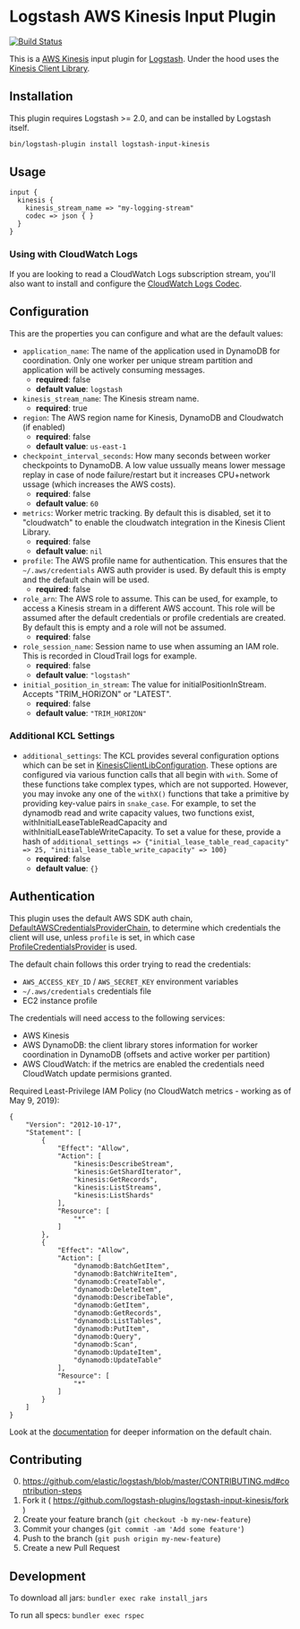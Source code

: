 # Logstash AWS Kinesis Input Plugin

[![Build Status](https://travis-ci.com/logstash-plugins/logstash-input-kinesis.svg)](https://travis-ci.com/logstash-plugins/logstash-input-kinesis)

This is a [AWS Kinesis](http://docs.aws.amazon.com/kinesis/latest/dev/introduction.html) input plugin for [Logstash](https://github.com/elasticsearch/logstash). Under the hood uses the [Kinesis Client Library](http://docs.aws.amazon.com/kinesis/latest/dev/kinesis-record-processor-implementation-app-java.html).

## Installation

This plugin requires Logstash >= 2.0, and can be installed by Logstash
itself.

```sh
bin/logstash-plugin install logstash-input-kinesis
```

## Usage

```
input {
  kinesis {
    kinesis_stream_name => "my-logging-stream"
    codec => json { }
  }
}
```

### Using with CloudWatch Logs

If you are looking to read a CloudWatch Logs subscription stream, you'll also want to install and configure the [CloudWatch Logs Codec](https://github.com/threadwaste/logstash-codec-cloudwatch_logs).

## Configuration

This are the properties you can configure and what are the default values:

* `application_name`: The name of the application used in DynamoDB for coordination. Only one worker per unique stream partition and application will be actively consuming messages.
    * **required**: false
    * **default value**: `logstash`
* `kinesis_stream_name`: The Kinesis stream name.
    * **required**: true
* `region`: The AWS region name for Kinesis, DynamoDB and Cloudwatch (if enabled)
    * **required**: false
    * **default value**: `us-east-1`
* `checkpoint_interval_seconds`: How many seconds between worker checkpoints to DynamoDB. A low value ussually means lower message replay in case of node failure/restart but it increases CPU+network ussage (which increases the AWS costs).
    * **required**: false
    * **default value**: `60`
* `metrics`: Worker metric tracking. By default this is disabled, set it to "cloudwatch" to enable the cloudwatch integration in the Kinesis Client Library.
    * **required**: false
    * **default value**: `nil`
* `profile`: The AWS profile name for authentication. This ensures that the `~/.aws/credentials` AWS auth provider is used. By default this is empty and the default chain will be used.
    * **required**: false
* `role_arn`: The AWS role to assume. This can be used, for example, to access a Kinesis stream in a different AWS
account. This role will be assumed after the default credentials or profile credentials are created. By default
this is empty and a role will not be assumed.
    * **required**: false
* `role_session_name`: Session name to use when assuming an IAM role. This is recorded in CloudTrail logs for example.
    * **required**: false
    * **default value**: `"logstash"`
* `initial_position_in_stream`: The value for initialPositionInStream. Accepts "TRIM_HORIZON" or "LATEST".
    * **required**: false
    * **default value**: `"TRIM_HORIZON"`

### Additional KCL Settings
* `additional_settings`: The KCL provides several configuration options which can be set in [KinesisClientLibConfiguration](https://github.com/awslabs/amazon-kinesis-client/blob/master/amazon-kinesis-client-multilang/src/main/java/software/amazon/kinesis/coordinator/KinesisClientLibConfiguration.java). These options are configured via various function calls that all begin with `with`. Some of these functions take complex types, which are not supported. However, you may invoke any one of the `withX()` functions that take a primitive by providing key-value pairs in `snake_case`. For example, to set the dynamodb read and write capacity values, two functions exist, withInitialLeaseTableReadCapacity and withInitialLeaseTableWriteCapacity. To set a value for these, provide a hash of `additional_settings => {"initial_lease_table_read_capacity" => 25, "initial_lease_table_write_capacity" => 100}`
    * **required**: false
    * **default value**: `{}`

## Authentication

This plugin uses the default AWS SDK auth chain, [DefaultAWSCredentialsProviderChain](https://docs.aws.amazon.com/AWSJavaSDK/latest/javadoc/com/amazonaws/auth/DefaultAWSCredentialsProviderChain.html), to determine which credentials the client will use, unless `profile` is set, in which case [ProfileCredentialsProvider](http://docs.aws.amazon.com/AWSJavaSDK/latest/javadoc/com/amazonaws/auth/profile/ProfileCredentialsProvider.html) is used.

The default chain follows this order trying to read the credentials:
 * `AWS_ACCESS_KEY_ID` / `AWS_SECRET_KEY` environment variables
 * `~/.aws/credentials` credentials file
 * EC2 instance profile

The credentials will need access to the following services:
* AWS Kinesis
* AWS DynamoDB: the client library stores information for worker coordination in DynamoDB (offsets and active worker per partition)
* AWS CloudWatch: if the metrics are enabled the credentials need CloudWatch update permisions granted.

Required Least-Privilege IAM Policy (no CloudWatch metrics - working as of May 9, 2019):
```
{
    "Version": "2012-10-17",
    "Statement": [
        {
            "Effect": "Allow",
            "Action": [
                "kinesis:DescribeStream",
                "kinesis:GetShardIterator",
                "kinesis:GetRecords",
                "kinesis:ListStreams",
                "kinesis:ListShards"
            ],
            "Resource": [
                "*"
            ]
        },
        {
            "Effect": "Allow",
            "Action": [
                "dynamodb:BatchGetItem",
                "dynamodb:BatchWriteItem",
                "dynamodb:CreateTable",
                "dynamodb:DeleteItem",
                "dynamodb:DescribeTable",
                "dynamodb:GetItem",
                "dynamodb:GetRecords",
                "dynamodb:ListTables",
                "dynamodb:PutItem",
                "dynamodb:Query",
                "dynamodb:Scan",
                "dynamodb:UpdateItem",
                "dynamodb:UpdateTable"
            ],
            "Resource": [
                "*"
            ]
        }
    ]
}
```

Look at the [documentation](https://docs.aws.amazon.com/AWSJavaSDK/latest/javadoc/com/amazonaws/auth/DefaultAWSCredentialsProviderChain.html) for deeper information on the default chain.

## Contributing

0. https://github.com/elastic/logstash/blob/master/CONTRIBUTING.md#contribution-steps
1. Fork it ( https://github.com/logstash-plugins/logstash-input-kinesis/fork )
2. Create your feature branch (`git checkout -b my-new-feature`)
3. Commit your changes (`git commit -am 'Add some feature'`)
4. Push to the branch (`git push origin my-new-feature`)
5. Create a new Pull Request


## Development

To download all jars: 
`bundler exec rake install_jars`

To run all specs: 
`bundler exec rspec`